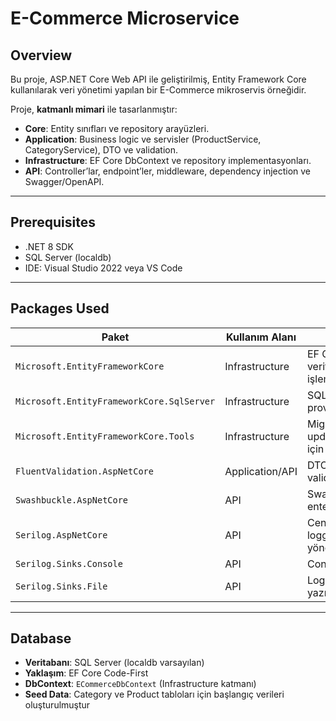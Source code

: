 # E-Commerce Microservice

## Overview

Bu proje, ASP.NET Core Web API ile geliştirilmiş, Entity Framework Core kullanılarak veri yönetimi yapılan bir E-Commerce mikroservis örneğidir.  

Proje, **katmanlı mimari** ile tasarlanmıştır:

- **Core**: Entity sınıfları ve repository arayüzleri.
- **Application**: Business logic ve servisler (ProductService, CategoryService), DTO ve validation.
- **Infrastructure**: EF Core DbContext ve repository implementasyonları.
- **API**: Controller’lar, endpoint’ler, middleware, dependency injection ve Swagger/OpenAPI.

---

## Prerequisites

- .NET 8 SDK
- SQL Server (localdb)
- IDE: Visual Studio 2022 veya VS Code

---

## Packages Used

| Paket | Kullanım Alanı | Açıklama |
|-------|----------------|----------|
| `Microsoft.EntityFrameworkCore` | Infrastructure | EF Core ORM, veritabanı işlemleri için |
| `Microsoft.EntityFrameworkCore.SqlServer` | Infrastructure | SQL Server provider |
| `Microsoft.EntityFrameworkCore.Tools` | Infrastructure | Migration ve update komutları için |
| `FluentValidation.AspNetCore` | Application/API | DTO ve entity validasyonu için |
| `Swashbuckle.AspNetCore` | API | Swagger/OpenAPI entegrasyonu |
| `Serilog.AspNetCore` | API | Centralized logging ve hata yönetimi |
| `Serilog.Sinks.Console` | API | Console loglama |
| `Serilog.Sinks.File` | API | Logları dosyaya yazmak için |

---

## Database

- **Veritabanı**: SQL Server (localdb varsayılan)
- **Yaklaşım**: EF Core Code-First
- **DbContext**: `ECommerceDbContext` (Infrastructure katmanı)
- **Seed Data**: Category ve Product tabloları için başlangıç verileri oluşturulmuştur
